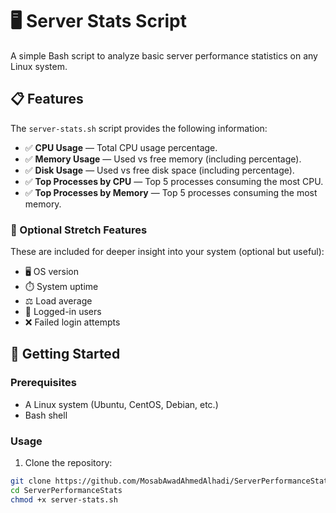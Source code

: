 # 🖥️ Server Stats Script

A simple Bash script to analyze basic server performance statistics on any Linux system.

## 📋 Features

The `server-stats.sh` script provides the following information:

- ✅ **CPU Usage** — Total CPU usage percentage.
- ✅ **Memory Usage** — Used vs free memory (including percentage).
- ✅ **Disk Usage** — Used vs free disk space (including percentage).
- ✅ **Top Processes by CPU** — Top 5 processes consuming the most CPU.
- ✅ **Top Processes by Memory** — Top 5 processes consuming the most memory.

### 🧪 Optional Stretch Features
These are included for deeper insight into your system (optional but useful):

- 🖥️ OS version
- ⏱️ System uptime
- ⚖️ Load average
- 👤 Logged-in users
- ❌ Failed login attempts

## 🚀 Getting Started

### Prerequisites

- A Linux system (Ubuntu, CentOS, Debian, etc.)
- Bash shell

### Usage

1. Clone the repository:

```bash
git clone https://github.com/MosabAwadAhmedAlhadi/ServerPerformanceStats.git
cd ServerPerformanceStats
chmod +x server-stats.sh
